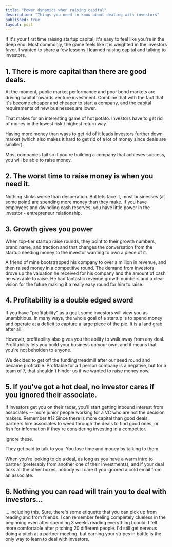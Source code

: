 ```yaml
---
title: "Power dynamics when raising capital"
description: "Things you need to know about dealing with investors"
published: true
layout: post
---
```

If it's your first time raising startup capital, it's easy to feel like you're in the deep end. Most commonly, the game feels like it is weighted in the investors favor. I wanted to share a few lessons I learned raising capital and talking to investors.

## 1. There is more capital than there are good deals. 

At the moment, public market performance and poor bond markets are driving capital towards venture investment. Combine that with the fact that it's become cheaper and cheaper to start a company, and the capital requirements of new businesses are lower. 

That makes for an interesting game of hot potato. Investors have to get rid of money in the lowest risk / highest return way.

Having more money than ways to get rid of it leads investors further down market (which also makes it hard to get rid of a lot of money since deals are smaller).

Most companies fail so if you're building a company that achieves success, you will be able to raise money. 

## 2. The worst time to raise money is when you need it.

Nothing stinks worse than desperation. But lets face it, most businesses (at some point) are spending more money than they make. If you have employees and dwindling cash reserves, you have little power in the investor - entrepreneur relationship. 

## 3. Growth gives you power

When top-tier startup raise rounds, they point to their growth numbers, brand name, and traction and that changes the conversation from the startup needing money to the investor wanting to own a piece of it.

A friend of mine bootstrapped his company to over a million in revenue, and then raised money in a competitive round. The demand from investors drove up the valuation he received for his company and the amount of cash he was able to raise. He had fantastic revenue growth numbers and a clear vision for the future making it a really easy round for him to raise.

## 4. Profitability is a double edged sword

If you have "profitability" as a goal, some investors will view you as unambitious. In many ways, the whole goal of a startup is to spend money and operate at a deficit to capture a large piece of the pie. It is a land grab after all. 

However, profitability also gives you the ability to walk away from any deal. Profitability lets you build your business on your own, and it means that you're not beholden to anyone. 

We decided to get off the funding treadmill after our seed round and became profitable. Profitable for a 1 person company is a negative, but for a team of 7, that shouldn't hinder us if we wanted to raise money now.

## 5. If you've got a hot deal, no investor cares if you ignored their associate.

If investors get you on their radar, you'll start getting inbound interest from associates -- more junior people working for a VC who are not the decision makers. Remember #1? Since there is more capital than good deals, partners hire associates to weed through the deals to find good ones, or fish for information if they're considering investing in a competitor.

Ignore these. 

They get paid to talk to you. You lose time and money by talking to them. 

When you're looking to do a deal, as long as you have a warm intro to partner (preferably from another one of their investments), and if your deal ticks all the other boxes, nobody will care if you ignored a cold email from an associate. 

## 6. Nothing you can read will train you to deal with investors...

... including this. Sure, there's some etiquette that you can pick up from reading and from friends. I can remember feeling completely clueless in the beginning even after spending 3 weeks reading everything I could. I felt more comfortable after pitching 20 different people. I'd still get nervous doing a pitch at a partner meeting, but earning your stripes in battle is the only way to learn to deal with investors.

